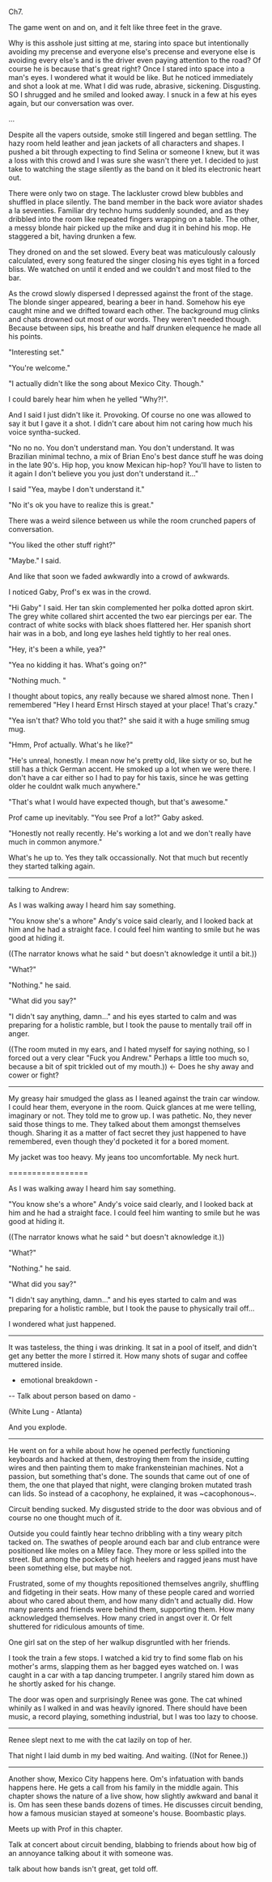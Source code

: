 Ch7. 

The game went on and on, and it felt like three feet in the grave.

Why is this asshole just sitting at me, staring into space but intentionally avoiding my precense and everyone else's precense and everyone else is avoiding every else's and is the driver even paying attention to the road? Of course he is because that's great right? Once I stared into space into a man's eyes. I wondered what it would be like. But he noticed immediately and shot a look at me. What I did was rude, abrasive, sickening. Disgusting. SO I shrugged and he smiled and looked away. I snuck in a few at his eyes again, but our conversation was over.

























...

Despite all the vapers outside, smoke still lingered and began settling. The hazy room held leather and jean jackets of all characters and shapes. I pushed a bit through expecting to find Selina or someone I knew, but it was a loss with this crowd and I was sure she wasn't there yet. I decided to just take to watching the stage silently as the band on it bled its electronic heart out.

There were only two on stage. The lackluster crowd blew bubbles and shuffled in place silently. The band member in the back wore aviator shades a la seventies. Familiar dry techno hums suddenly sounded, and as they dribbled into the room like repeated fingers wrapping on a table. The other, a messy blonde hair picked up the mike and dug it in behind his mop. He staggered a bit, having drunken a few.

They droned on and the set slowed. Every beat was maticulously calously calculated, every song featured the singer closing his eyes tight in a forced bliss. We watched on until it ended and we couldn't and most filed to the bar.

As the crowd slowly dispersed I depressed against the front of the stage. The blonde singer appeared, bearing a beer in hand. Somehow his eye caught mine and we drifted toward each other. The background mug clinks and chats drowned out most of our words. They weren't needed though. Because between sips, his breathe and half drunken elequence he made all his points.

"Interesting set."

"You're welcome."

"I actually didn't like the song about Mexico City. Though."

I could barely hear him when he yelled "Why?!".

And I said I just didn't like it. Provoking. Of course no one was allowed to say it but I gave it a shot. I didn't care about him not caring how much his voice syntha-sucked.

"No no no. You don't understand man. You don't understand. It was Brazilian minimal techno, a mix of Brian Eno's best dance stuff he was doing in the late 90's. Hip hop, you know Mexican hip-hop? You'll have to listen to it again I don't believe you you just don't understand it..."

I said "Yea, maybe I don't understand it."

"No it's ok you have to realize this is great."

There was a weird silence between us while the room crunched papers of conversation.

"You liked the other stuff right?"

"Maybe." I said.

And like that soon we faded awkwardly into a crowd of awkwards.

I noticed Gaby, Prof's ex was in the crowd.

"Hi Gaby" I said. Her tan skin complemented her polka dotted apron skirt. The grey white collared shirt accented the two ear piercings per ear. The contract of white socks with black shoes flattered her. Her spanish short hair was in a bob, and long eye lashes held tightly to her real ones.

"Hey, it's been a while, yea?"

"Yea no kidding it has. What's going on?"

"Nothing much. "

I thought about topics, any really because we shared almost none. Then I remembered "Hey I heard Ernst Hirsch stayed at your place! That's crazy."

"Yea isn't that? Who told you that?" she said it with a huge smiling smug mug.

"Hmm, Prof actually. What's he like?"

"He's unreal, honestly. I mean now he's pretty old, like sixty or so, but he still has a thick German accent. He smoked up a lot when we were there. I don't have a car either so I had to pay for his taxis, since he was getting older he couldnt walk much anywhere."

"That's what I would have expected though, but that's awesome."

Prof came up inevitably. "You see Prof a lot?" Gaby asked. 

"Honestly not really recently. He's working a lot and we don't really have much in common anymore."

What's he up to. Yes they talk occassionally. Not that much but recently they started talking again.



----------------------------

talking to Andrew:

As I was walking away I heard him say something.

"You know she's a whore" Andy's voice said clearly, and I looked back at him and he had a straight face. I could feel him wanting to smile but he was good at hiding it.

((The narrator knows what he said ^ but doesn't aknowledge it until a bit.))

"What?"

"Nothing." he said.

"What did you say?"

"I didn't say anything, damn..." and his eyes started to calm and was preparing for a holistic ramble, but I took the pause to mentally trail off in anger. 

((The room muted in my ears, and I hated myself for saying nothing, so I forced out a very clear "Fuck you Andrew." Perhaps a little too much so, because a bit of spit trickled out of my mouth.)) <- Does he shy away and cower or fight?



----------------




My greasy hair smudged the glass as I leaned against the train car window. I could hear them, everyone in the room. Quick glances at me were telling, imaginary or not. They told me to grow up. I was pathetic. No, they never said those things to me. They talked about them amongst themselves though. Sharing it as a matter of fact secret they just happened to have remembered, even though they'd pocketed it for a bored moment.

My jacket was too heavy. My jeans too uncomfortable. My neck hurt.




=================

As I was walking away I heard him say something.

"You know she's a whore" Andy's voice said clearly, and I looked back at him and he had a straight face. I could feel him wanting to smile but he was good at hiding it.

((The narrator knows what he said ^ but doesn't aknowledge it.))

"What?"

"Nothing." he said.

"What did you say?"

"I didn't say anything, damn..." and his eyes started to calm and was preparing for a holistic ramble, but I took the pause to physically trail off...

I wondered what just happened.







---

It was tasteless, the thing i was drinking. It sat in a pool of itself, and didn't get any better the more I stirred it. How many shots of sugar and coffee muttered inside.

- emotional breakdown -



-- Talk about person based on damo -








(White Lung - Atlanta)

And you explode.



--------------

He went on for a while about how he opened perfectly functioning keyboards and hacked at them, destroying them from the inside, cutting wires and then painting them to make frankensteinian machines. Not a passion, but something that's done. The sounds that came out of one of them, the one that played that night, were clanging broken mutated trash can lids. So instead of a cacophony, he explained, it was ~cacophonous~.



Circuit bending sucked. My disgusted stride to the door was obvious and of course no one thought much of it.



Outside you could faintly hear techno dribbling with a tiny weary pitch tacked on. The swathes of people around each bar and club entrance were positioned like moles on a Miley face. They more or less spilled into the street. But among the pockets of high heelers and ragged jeans must have been something else, but maybe not.



Frustrated, some of my thoughts repositioned themselves angrily, shuffling and fidgeting in their seats. How many of these people cared and worried about who cared about them, and how many didn't and actually did. How many parents and friends were behind them, supporting them. How many acknowledged themselves. How many cried in angst over it. Or felt shuttered for ridiculous amounts of time.



One girl sat on the step of her walkup disgruntled with her friends.



I took the train a few stops. I watched a kid try to find some flab on his mother's arms, slapping them as her bagged eyes watched on. I was caught in a car with a tap dancing trumpeter. I angrily stared him down as he shortly asked for his change.



The door was open and surprisingly Renee was gone. The cat whined whinily as I walked in and was heavily ignored. There should have been music, a record playing, something industrial, but I was too lazy to choose.

---------





Renee slept next to me with the cat lazily on top of her.

That night I laid dumb in my bed waiting. And waiting. ((Not for Renee.))



--------------------


Another show, Mexico City happens here. Om's infatuation with bands happens here. He gets a call from his family in the middle again. This chapter shows the nature of a live show, how slightly awkward and banal it is. Om has seen these bands dozens of times. He discusses circuit bending, how a famous musician stayed at someone's house. Boombastic plays.

Meets up with Prof in this chapter.

Talk at concert about circuit bending, blabbing to friends about how big of an annoyance talking about it with someone was.

talk about how bands isn't great, get told off.
